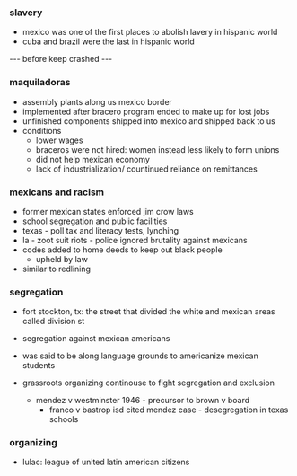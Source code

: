 <!--had issues with keep note crashing and maybe lost all of my notes-->

### slavery
- mexico was one of the first places to abolish lavery in hispanic world
- cuba and brazil were the last in hispanic world

--- before keep crashed ---

### maquiladoras
- assembly plants along us mexico border
- implemented after bracero program ended to make up for lost jobs
- unfinished components shipped into mexico and shipped back to us
- conditions
  - lower wages
  - braceros were not hired: women instead less likely to form unions
  - did not help mexican economy
  - lack of industrialization/ countinued reliance on remittances

### mexicans and racism
- former mexican states enforced jim crow laws
- school segregation and public facilities
- texas - poll tax and literacy tests, lynching
- la - zoot suit riots - police ignored brutality against mexicans
- codes added to home deeds to keep out black people
  - upheld by law
- similar to redlining 

### segregation
- fort stockton, tx: the street that divided the white and mexican areas called division st
- segregation against mexican americans 
- was said to be along language grounds to americanize mexican students

- grassroots organizing continouse to fight segregation and exclusion
  - mendez v westminster 1946 - precursor to brown v board
    - franco v bastrop isd cited mendez case - desegregation in texas schools

### organizing 
- lulac: league of united latin american citizens